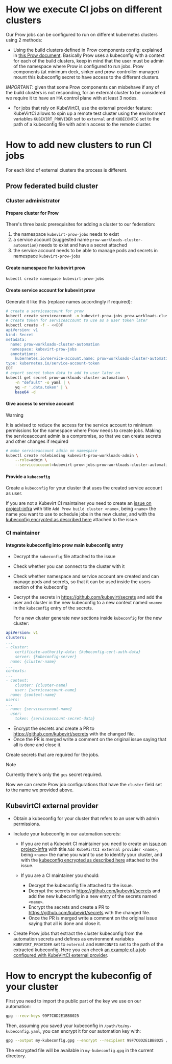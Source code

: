 # How we execute CI jobs on different clusters

Our Prow jobs can be configured to run on different kubernetes clusters using 2
methods:

* Using the build clusters defined in Prow components config: explained in
[this Prow document]. Basically Prow uses a kubeconfig with a context for each
of the build clusters, keep in mind that the user must be admin of the namespace
where Prow is configured to run jobs. Prow components (at minimum deck, sinker
and prow-controller-manager) mount this kubeconfig secret to have access to the
different clusters.

*IMPORTANT*: given that some Prow components can misbehave if any of the build
clusters is not responding, for an external cluster to be considered we require
it to have an HA control plane with at least 3 nodes.

* For jobs that rely on KubeVirtCI, use the external provider feature: KubeVirtCi
allows to spin up a remote test cluster using the environment variables
`KUBEVIRT_PROVIDER` set to `external` and `KUBECONFIG` set to the path of a
kubeconfig file with admin access to the remote cluster.

# How to add new clusters to run CI jobs

For each kind of external clusters the process is different.

## Prow federated build cluster

### Cluster administrator

#### Prepare cluster for Prow

There's three basic prerequisites for adding a cluster to our federation:
1. the namespace `kubevirt-prow-jobs` needs to exist
2. a service account (suggested name `prow-workloads-cluster-automation`) needs to exist and have a secret attached
3. the service account needs to be able to manage pods and secrets in namespace `kubevirt-prow-jobs`

#### Create namespace for kubevirt prow

```bash
kubectl create namespace kubevirt-prow-jobs
```

#### Create service account for kubevirt prow

Generate it like this (replace names accordingly if required):

```bash
# create a serviceaccount for prow
kubectl create serviceaccount -n kubevirt-prow-jobs prow-workloads-cluster-automation
# create token for serviceaccount to use as a user token later
kubectl create -f - <<EOF
apiVersion: v1
kind: Secret
metadata:
  name: prow-workloads-cluster-automation
  namespace: kubevirt-prow-jobs
  annotations:
    kubernetes.io/service-account.name: prow-workloads-cluster-automation
type: kubernetes.io/service-account-token
EOF
# export secret token data to add to user later on
kubectl get secret prow-workloads-cluster-automation \
    -n "default" -o yaml | \
    yq -r '.data.token' | \
    base64 -d
```

#### Give access to service account

> [!WARNING]
> It is advised to reduce the access for the service account to minimum permissions for the namespace where Prow needs to create jobs.
> Making the serviceaccount admin is a compromise, so that we can create secrets and other changes if required 

```bash
# make serviceaccount admin on namespace
kubectl create rolebinding kubevirt-prow-workloads-admin \
    --role=admin \
    --serviceaccount=kubevirt-prow-jobs:prow-workloads-cluster-automation
```

#### Provide a `kubeconfig`

Create a `kubeconfig` for your cluster that uses the created service account as user.

If you are not a Kubevirt CI maintainer you need to create an
[issue on project-infra] with title `Add Prow build cluster <name>`, being
`<name>` the name you want to use to schedule jobs in the new cluster, and
with the [kubeconfig encrypted as described here] attached to the issue.

### CI maintainer

#### Integrate kubeconfig into prow main kubeconfig entry
* Decrypt the `kubeconfig` file attached to the issue
* Check whether you can connect to the cluster with it
* Check whether namespace and service account are created and can manage pods and secrets, so that it can be used inside the users section of the kubeconfig
* Decrypt the secrets in https://github.com/kubevirt/secrets and add the
  user and cluster in the new kubeconfig to a new context named `<name>` in
  the `kubeconfig` entry of the secrets.

  For a new cluster generate new sections inside `kubeconfig` for the new cluster:
```yaml
apiVersion: v1
clusters:
...
- cluster:
    certificate-authority-data: {kubeconfig-cert-auth-data}
    server: {kubeconfig-server}
  name: {cluster-name}
...
contexts:
...
- context:
    cluster: {cluster-name}
    user: {serviceaccount-name}
  name: {context-name}
users:
...
- name: {serviceaccount-name}
  user:
    token: {serviceaccount-secret-data}
```
* Encrypt the secrets and create a PR to https://github.com/kubevirt/secrets
   with the changed file.
* Once the PR is merged write a comment on the original issue saying that
all is done and close it.

Create secrets that are required for the jobs.

> [!NOTE]
> Currently there's only the `gcs` secret required.

Now we can create Prow job configurations that have the `cluster` field set to the name we provided above.

## KubevirtCI external provider

  * Obtain a kubeconfig for your cluster that refers to an user with admin
  permissions.

  * Include your kubeconfig in our automation secrets:

    * If you are not a Kubevirt CI maintainer you need to create an
    [issue on project-infra] with title `Add KubeVirtCI external provider <name>`,
    being `<name>` the name you want to use to identify your cluster, and with the
    [kubeconfig encrypted as described here] attached to the issue.
    * If you are a CI maintainer you should:

      * Decrypt the kubeconfig file attached to the issue.
      * Decrypt the secrets in https://github.com/kubevirt/secrets and add the
      new kubeconfig in a new entry of the secrets named `<name>`.
      * Encrypt the secrets and create a PR to https://github.com/kubevirt/secrets
      with the changed file.
      * Once the PR is merged write a comment on the original issue saying that
      all is done and close it.

  * Create Prow jobs that extract the cluster kubeconfig from the automation
  secrets and defines as environment variables `KUBEVIRT_PROVIDER` set to `external`
  and `KUBECONFIG` set to the path of the extracted  kubeconfig. Here you can
  check [an example of a job configured with KubeVirtCI external provider].

# <a name="encrypt"></a>How to encrypt the kubeconfig of your cluster

First you need to import the public part of the key we use on our automation:

```bash
gpg --recv-keys 99F7C0D2E1BB8025
```
Then, assuming you saved your kubeconfig in `/path/to/my-kubeconfig.yaml`, you can
encrypt it for our automation key with:
```bash
gpg --output my-kubeconfig.gpg --encrypt --recipient 99F7C0D2E1BB8025 /path/to/my-kubeconfig.yaml
```
The encrypted file will be available in `my-kubeconfig.gpg` in the current
directory.


[this Prow document]: https://github.com/kubernetes/test-infra/blob/master/prow/getting_started_deploy.md#Run-test-pods-in-different-clusters
[issue on project-infra]: https://github.com/kubevirt/project-infra/issues/new
[kubeconfig encrypted as described here]: #encrypt
[an example of a job configured with KubeVirtCI external provider]: https://github.com/kubevirt/project-infra/blob/bab947fa42f89f78238160d487bf047f4dea5c9f/github/ci/prow-deploy/files/jobs/kubevirt/kubevirt/kubevirt-periodics.yaml#L650
